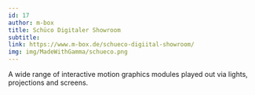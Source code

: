 ```yaml
---
id: 17
author: m-box
title: Schüco Digitaler Showroom 
subtitle:
link: https://www.m-box.de/schueco-digiital-showroom/
img: img/MadeWithGamma/schueco.png
---
```

A wide range of interactive motion graphics modules played out via lights, projections and screens.